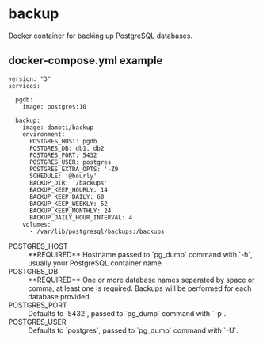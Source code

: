 # backup

Docker container for backing up PostgreSQL databases.

## docker-compose.yml example

```
version: "3"
services:

  pgdb:
    image: postgres:10

  backup:
    image: damoti/backup
    environment:
      POSTGRES_HOST: pgdb
      POSTGRES_DB: db1, db2
      POSTGRES_PORT: 5432
      POSTGRES_USER: postgres
      POSTGRES_EXTRA_OPTS: '-Z9'
      SCHEDULE: '@hourly'
      BACKUP_DIR: '/backups'
      BACKUP_KEEP_HOURLY: 14
      BACKUP_KEEP_DAILY: 60
      BACKUP_KEEP_WEEKLY: 52
      BACKUP_KEEP_MONTHLY: 24
      BACKUP_DAILY_HOUR_INTERVAL: 4
    volumes:
      - /var/lib/postgresql/backups:/backups
```


<dl>
  <dt>POSTGRES_HOST</dt>
  <dd>**REQUIRED** Hostname passed to `pg_dump` command with `-h`, usually your PostgreSQL container name.</dd>

  <dt>POSTGRES_DB</dt>
  <dd>**REQUIRED** One or more database names separated by space or comma, at least one is required. Backups will be performed for each database provided.</dd>

  <dt>POSTGRES_PORT</dt>
  <dd>Defaults to `5432`, passed to `pg_dump` command with `-p`.</dd>

  <dt>POSTGRES_USER</dt>
  <dd>Defaults to `postgres`, passed to `pg_dump` command with `-U`.</dd>
</dl>

